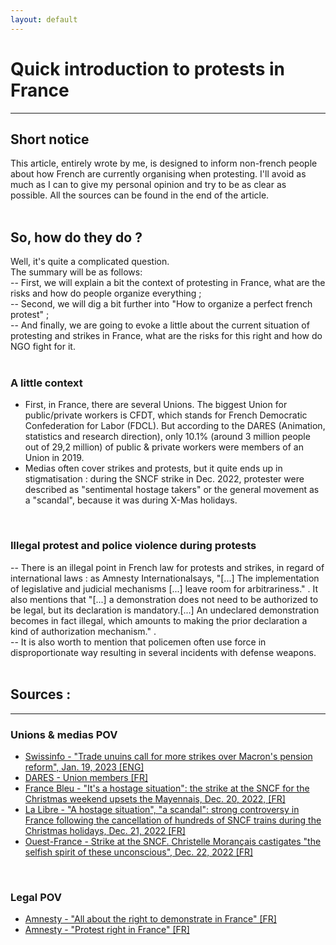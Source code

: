 ```yaml
---
layout: default
---
```


# Quick introduction to protests in France

* * *

## Short notice

This article, entirely wrote by me, is designed to inform non-french people about how French are currently organising when protesting.
I'll avoid as much as I can to give my personal opinion and try to be as clear as possible.
All the sources can be found in the end of the article.<br>
<br>

## So, how do they do ?

Well, it's quite a complicated question. <br>
The summary will be as follows:<br>
-- First, we will explain a bit the context of protesting in France, what are the risks and how do people organize everything ;<br>
-- Second, we will  dig a bit further into "How to organize a perfect french protest" ; <br>
-- And finally, we are going to evoke a little about the current situation of protesting and strikes in France, what are the risks for this right and how do NGO fight for it. <br>
<br>

### A little context

- First, in France, there are several Unions. The biggest Union for public/private workers is CFDT, which stands for French Democratic Confederation for Labor (FDCL). But according to the DARES (Animation, statistics and research direction), only 10.1% (around 3 million people out of 29,2 million) of public & private workers were members of an Union in 2019. <br>
- Medias often cover strikes and protests, but it quite ends up in stigmatisation : during the SNCF strike in Dec. 2022, protester were described as "sentimental hostage takers" or the general movement as a "scandal", because it was during X-Mas holidays.<br>
<br>

### Illegal protest and police violence during protests

-- There is an illegal point in French law for protests and strikes, in regard of international laws : as Amnesty Internationalsays, "[...] The implementation of legislative and judicial mechanisms [...] leave room for arbitrariness." . It also mentions that "[...] a demonstration does not need to be authorized to be legal, but its declaration is mandatory.[...] An undeclared demonstration becomes in fact illegal, which amounts to making the prior declaration a kind of authorization mechanism." .<br>
-- It is also worth to mention that policemen often use force in disproportionate way resulting in several incidents with defense weapons.<br>
<br>

## Sources :

* * *

### Unions & medias POV

- [Swissinfo - "Trade unuins call for more strikes over Macron's pension reform", Jan. 19, 2023 [ENG]](https://www.swissinfo.ch/eng/reuters/trade-unions-call-for-more-strikes-over-macron-s-pension-reform/48217084)
- [DARES - Union members [FR]](https://dares.travail-emploi.gouv.fr/donnees/la-syndicalisation)
- [France Bleu - "It's a hostage situation": the strike at the SNCF for the Christmas weekend upsets the Mayennais, Dec. 20, 2022, [FR]](https://www.francebleu.fr/infos/societe/c-est-une-prise-d-otage-la-greve-a-la-sncf-pour-le-week-end-de-noel-contrarient-les-mayennais-3921103)
- [La Libre - "A hostage situation", "a scandal": strong controversy in France following the cancellation of hundreds of SNCF trains during the Christmas holidays, Dec. 21, 2022 [FR]](https://www.lalibre.be/economie/entreprises-startup/2022/12/21/une-prise-dotage-un-scandale-vive-polemique-en-france-suite-a-lannulation-de-centaines-de-trains-sncf-lors-des-fetes-de-noel-UAEJVR24HZCG7OFKAWREW3EPVI/)
- [Ouest-France - Strike at the SNCF. Christelle Morançais castigates "the selfish spirit of these unconscious", Dec. 22, 2022 [FR]](https://www.ouest-france.fr/pays-de-la-loire/nantes-44000/greve-a-la-sncf-christelle-morancais-fustige-l-esprit-egoiste-de-ces-inconscients-4782f01c-8203-11ed-95d2-87cbdb857717)<br>
<br>

### Legal POV

- [Amnesty - "All about the right to demonstrate in France" [FR]](https://www.amnesty.fr/focus/tout-savoir-sur-le-droit-de-manifester-en-france)
- [Amnesty - "Protest right in France" [FR]](https://www.amnesty.fr/dossiers/droit-de-manifester-en-france)<br>
<br>

<!--### Police violence-->
